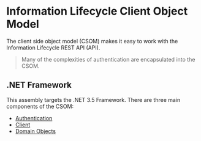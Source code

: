 # Information Lifecycle Client Object Model  
The client side object model (CSOM) makes it easy to work with the Information Lifecycle REST API (API).

>Many of the complexities of authentication are encapsulated into the CSOM.  

## .NET Framework

This assembly targets the .NET 3.5 Framework. There are three main components of the CSOM:    
* [Authentication](/docs/rmclient-netfx-auth.md)
* [Client](/docs/rmclient-netfx-client.md)
* [Domain Objects](/docs/rmclient-netfx-domain.md)

